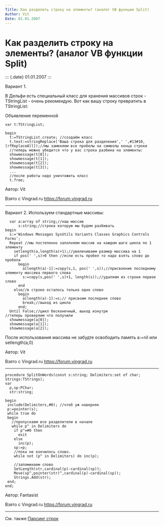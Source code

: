```yaml
---
Title: Как разделить строку на элементы? (аналог VB функции Split)
Author: Vit
Date: 01.01.2007
---
```



Как разделить строку на элементы? (аналог VB функции Split)
===========================================================

::: {.date}
01.01.2007
:::

Вариант 1.

В Дельфи есть специальный класс для хранения массивов строк -
TStringList - очень рекомендую. Вот как вашу строку превратить в
TStringList:

Объявление переменной

    var t:TStringList;
     
    begin
      t:=TStringList.create; //создаём класс
      t.text:=stringReplace('Ваша строка для разделения',' ',#13#10,[rfReplaceAll]);//мы заменяем все пробелы на символы конца строки
      //теперь можно убедится что у вас строка разбина на элементы:
      showmessage(t[0]);
      showmessage(t[1]);
      showmessage(t[2]);
      showmessage(t[3]);
      ...
      //после работы надо уничтожить класс
      t.free;

Автор: Vit

Взято с Vingrad.ru <https://forum.vingrad.ru>

------------------------------------------------------------------------

Вариант 2. Используем стандартные массивы:

      var a:array of string;//наш массив
          s:string;//строка которую мы будем разбивать
    begin
      s:='Windows Messages SysUtils Variants Classes Graphics Controls Forms';
      Repeat //мы постепенно заполняем массив на каждом шаге цикла по 1 элементу
        setlength(a,length(a)+1);//увеличиваем размер массива на 1
        if pos(' ',s)>0 then //если есть пробел то надо взять слово до пробела
          begin
            a[length(a)-1]:=copy(s,1, pos(' ',s));//присвоение последнему элементу массива первого слова
            s:=copy(s,pos(' ',s)+1, length(s));//удаляем из строки первое слово
          end
        else//в строке осталось только одно слово
          begin
            a[length(a)-1]:=s;// присвоим последнее слово
            break;//выход из цикла
          end;
      Until False;//цикл бесконечный, выход изнутри
    //теперь проверяем что получили
      showmessage(a[0]);
      showmessage(a[1]);
      showmessage(a[2]);

После использования массива не забудте освободить память a:=nil или
setlength(a,0)

Автор: Vit

Взято с Vingrad.ru <https://forum.vingrad.ru>

------------------------------------------------------------------------

    procedure SplitOnWords(const s:string; Delimiters:set of char; Strings:TStrings);
    var
      p,sp:PChar;
      str:string;
     
    begin
     include(Delimiters,#0); //чтоб уж наверняк
     p:=pointer(s); 
     while true do
     begin 
       //пропускаем все разделители в начале
       while p^ in Delimiters do 
        if p^=#0 then
          exit
        else
          inc(p);
        sp:=p;
        //пока не кончилось слово.
        while not (p^ in Delimiters) do inc(p);
     
        //запоминаем слово
        SetLength(str,cardinal(p)-cardinal(sp));
        Move(sp^,pointer(str)^,cardinal(p)-cardinal(sp));
        Strings.Add(str);
     end; 
    end;

Автор: Fantasist

Взято с Vingrad.ru <https://forum.vingrad.ru>

------------------------------------------------------------------------

См. также [Парсинг строк](22008.htm)
